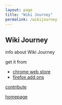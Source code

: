 ```yaml
---
layout: page
title: "Wiki Journey"
permalink: /wikijourney
---
```


## Wiki Journey

info about Wiki Journey

get it from

- [chrome web store](https://chromewebstore.google.com/detail/wiki-journey/lehenbcbjcnkhkikgopniimobmmdcfog)
- [firefox add ons](https://addons.mozilla.org/en-US/firefox/addon/wiki-journey/)

[contribute](https://github.com/demegire/wiki-journey)

[homepage](https://demegire.github.io/)
